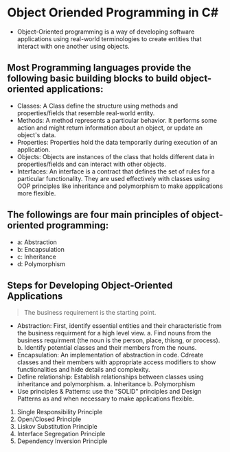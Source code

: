 # Object Oriended Programming in C#
- Object-Oriented programming is a way of developing software applications using real-world terminologies to create entities that interact with one another using objects.

## Most Programming languages provide the following basic building blocks to build object-oriented applications:
- Classes: A Class define the structure using methods and properties/fields that resemble real-world entity.
- Methods: A method represents a particular behavior. It performs some action and might return information about an object, or update an object's data.
- Properties: Properties hold the data temporarily during execution of an application.
- Objects: Objects are instances of the class that holds different data in properties/fields and can interact with other objects.
- Interfaces: An interface is a contract that defines the set of rules for a particular functionality. They are used effectively with classes using OOP principles like inheritance and polymorphism to make appplications more flexible.

## The followings are four main principles of object-oriented programming:
- a: Abstraction
- b: Encapsulation
- c: Inheritance
- d: Polymorphism

## Steps for Developing Object-Oriented Applications
> The business requirement is the starting point.
- Abstraction: First, identify essential entities and their characteristic from the business requirment for a high level view.
 a. Find nouns from the business requirment (the noun is the person, place, thisng, or process).
 b. Identify potential classes and their members from the nouns.
- Encapsulation: An implementation of abstraction in code. Cdreate classes and their members with appropriate access modifiers to show functionalities and hide details and complexity. 
- Define relationship: Establish relationships between classes using inheritance and polymorphism.
a. Inheritance 
b. Polymorphism
- Use principles & Patterns: use the "SOLID" principles and Design Patterns as and when necessary to make applications flexible.
1. Single Responsibility Principle
2. Open/Closed Principle
3. Liskov Substitution Principle
4. Interface Segregation Principle
5. Dependency Inversion Principle
